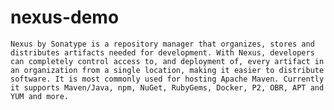 # nexus-demo

```Nexus by Sonatype is a repository manager that organizes, stores and distributes artifacts needed for development. With Nexus, developers can completely control access to, and deployment of, every artifact in an organization from a single location, making it easier to distribute software. It is most commonly used for hosting Apache Maven. Currently it supports Maven/Java, npm, NuGet, RubyGems, Docker, P2, OBR, APT and YUM and more.```
